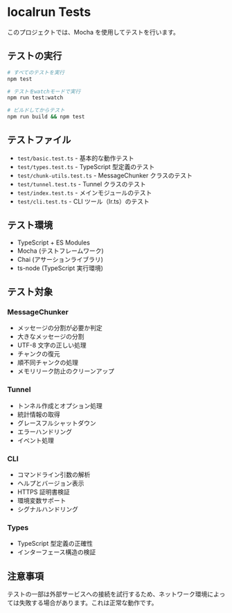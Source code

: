 # localrun Tests

このプロジェクトでは、Mocha を使用してテストを行います。

## テストの実行

```bash
# すべてのテストを実行
npm test

# テストをwatchモードで実行
npm run test:watch

# ビルドしてからテスト
npm run build && npm test
```

## テストファイル

- `test/basic.test.ts` - 基本的な動作テスト
- `test/types.test.ts` - TypeScript 型定義のテスト
- `test/chunk-utils.test.ts` - MessageChunker クラスのテスト
- `test/tunnel.test.ts` - Tunnel クラスのテスト
- `test/index.test.ts` - メインモジュールのテスト
- `test/cli.test.ts` - CLI ツール（lr.ts）のテスト

## テスト環境

- TypeScript + ES Modules
- Mocha (テストフレームワーク)
- Chai (アサーションライブラリ)
- ts-node (TypeScript 実行環境)

## テスト対象

### MessageChunker

- メッセージの分割が必要か判定
- 大きなメッセージの分割
- UTF-8 文字の正しい処理
- チャンクの復元
- 順不同チャンクの処理
- メモリリーク防止のクリーンアップ

### Tunnel

- トンネル作成とオプション処理
- 統計情報の取得
- グレースフルシャットダウン
- エラーハンドリング
- イベント処理

### CLI

- コマンドライン引数の解析
- ヘルプとバージョン表示
- HTTPS 証明書検証
- 環境変数サポート
- シグナルハンドリング

### Types

- TypeScript 型定義の正確性
- インターフェース構造の検証

## 注意事項

テストの一部は外部サービスへの接続を試行するため、ネットワーク環境によっては失敗する場合があります。これは正常な動作です。

